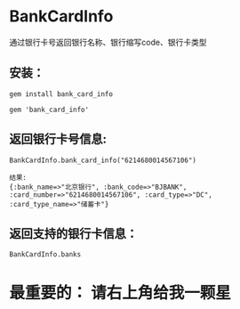 # BankCardInfo

通过银行卡号返回银行名称、银行缩写code、银行卡类型


## 安装：
```
gem install bank_card_info

gem 'bank_card_info'
```


## 返回银行卡号信息:

```
BankCardInfo.bank_card_info("6214680014567106")

结果:
{:bank_name=>"北京银行", :bank_code=>"BJBANK", :card_number=>"6214680014567106", :card_type=>"DC", :card_type_name=>"储蓄卡"}
```

## 返回支持的银行卡信息：

```
BankCardInfo.banks
```

# 最重要的： 请右上角给我一颗星